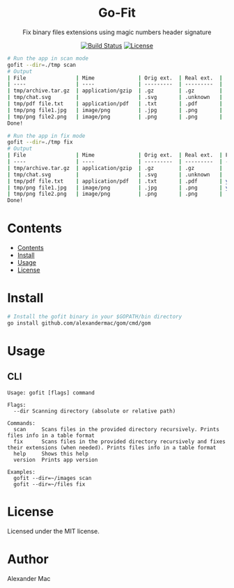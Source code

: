 <div align="center">
  <h1>Go-Fit</h1>
  <p>Fix binary files extensions using magic numbers header signature</p>
  <p>
    <a href="https://github.com/alexandermac/gofit/actions/workflows/ci.yml?query=branch%3Amaster"><img src="https://github.com/alexandermac/gofit/actions/workflows/ci.yml/badge.svg" alt="Build Status"></a>
    <a href="LICENSE"><img src="https://img.shields.io/github/license/alexandermac/gofit.svg" alt="License"></a>
  </p>
</div>


```sh
# Run the app in scan mode
gofit --dir=./tmp scan
# Output
| File                | Mime              | Orig ext.  | Real ext.  | 
| ----                | ----              | ---------  | ---------  | 
| tmp/archive.tar.gz  | application/gzip  | .gz        | .gz        |
| tmp/chat.svg        |                   | .svg       | .unknown   |
| tmp/pdf file.txt    | application/pdf   | .txt       | .pdf       |
| tmp/png file1.jpg   | image/png         | .jpg       | .png       |
| tmp/png file2.png   | image/png         | .png       | .png       |
Done!

# Run the app in fix mode
gofit --dir=./tmp fix
# Output
| File                | Mime              | Orig ext.  | Real ext.  | Fixed  | 
| ----                | ----              | ---------  | ---------  | -----  | 
| tmp/archive.tar.gz  | application/gzip  | .gz        | .gz        |        |
| tmp/chat.svg        |                   | .svg       | .unknown   |        |
| tmp/pdf file.txt    | application/pdf   | .txt       | .pdf       | yes    |
| tmp/png file1.jpg   | image/png         | .jpg       | .png       | yes    |
| tmp/png file2.png   | image/png         | .png       | .png       |        |
Done!
```

# Contents
- [Contents](#contents)
- [Install](#install)
- [Usage](#usage)
- [License](#license)

# Install
```sh
# Install the gofit binary in your $GOPATH/bin directory
go install github.com/alexandermac/gom/cmd/gom
```

# Usage
## CLI
```
Usage: gofit [flags] command

Flags:
  --dir Scanning directory (absolute or relative path)

Commands:
  scan     Scans files in the provided directory recursively. Prints files info in a table format
  fix      Scans files in the provided directory recursively and fixes their extensions (when needed). Prints files info in a table format
  help     Shows this help
  version  Prints app version

Examples:
  gofit --dir=~/images scan
  gofit --dir=~/files fix
```

# License
Licensed under the MIT license.

# Author
Alexander Mac
